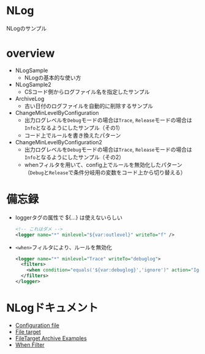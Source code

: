 # NLog

NLogのサンプル

# overview

- NLogSample
    - NLogの基本的な使い方
- NLogSample2
    - CSコード側からログファイル名を指定したサンプル
- ArchiveLog
    - 古い日付のログファイルを自動的に削除するサンプル
- ChangeMinLevelByConfiguration
    - 出力ログレベルを`Debug`モードの場合は`Trace`, `Release`モードの場合は`Info`となるようにしたサンプル（その1）
    - コード上でルールを書き換えたパターン
- ChangeMinLevelByConfiguration2
    - 出力ログレベルを`Debug`モードの場合は`Trace`, `Release`モードの場合は`Info`となるようにしたサンプル（その2）
    - whenフィルタを用いて、config上でルールを無効化したパターン（`Debug`と`Release`で条件分岐用の変数をコード上から切り替える）

# 備忘録

- loggerタグの属性で ${...} は使えないらしい
    ```xml
    <!-- これはダメ -->
    <logger name="*" minlevel="${var:outlevel}" writeTo="f" />
    ```
- `<when>`フィルタにより、ルールを無効化
    ```xml
    <logger name="*" minlevel="Trace" writeTo="debuglog">
      <filters>
        <when condition="equals('${var:debuglog}','ignore')" action="Ignore"/>
      </filters>
    </logger>
    ```

# NLogドキュメント

- [Configuration file](https://github.com/NLog/NLog/wiki/Configuration-file)
- [File target](https://github.com/NLog/NLog/wiki/File-target)
- [FileTarget Archive Examples](https://github.com/NLog/NLog/wiki/FileTarget-Archive-Examples)
- [When Filter](https://github.com/NLog/NLog/wiki/When-filter)
